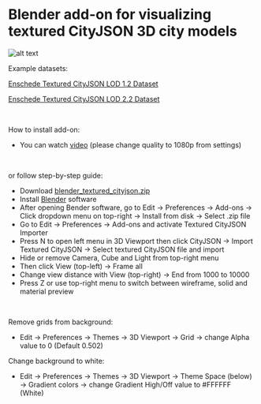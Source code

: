 # Blender add-on for visualizing textured CityJSON 3D city models

![alt text](blender.png)

Example datasets:

[Enschede Textured CityJSON LOD 1.2 Dataset](https://drive.usercontent.google.com/download?id=1HIomrzAQiEE0HgpGLyZ2UbNrG80UVYRA)

[Enschede Textured CityJSON LOD 2.2 Dataset](https://drive.usercontent.google.com/download?id=1OY5vqxYPPgQzs0H7ISwHZxJY841BE98u)

<br>

How to install add-on:

- You can watch [video](https://drive.google.com/file/d/19cG-ptgJLJb3qyrRvlm3SbPwlwd2GsIh/view) (please change quality to 1080p from settings)

<br>

or follow step-by-step guide:

- Download [blender_textured_cityjson.zip](blender_textured_cityjson.zip)
- Install [Blender](https://www.blender.org/download/lts/4-5/) software
- After opening Bender software, go to Edit → Preferences → Add-ons → Click dropdown menu on top-right → Install from disk → Select .zip file
- Go to Edit → Preferences → Add-ons and activate Textured CityJSON Importer
- Press N to open left menu in 3D Viewport then click CityJSON → Import Textured CityJSON → Select textured CityJSON file and import
- Hide or remove Camera, Cube and Light from top-right menu
- Then click View (top-left) → Frame all
- Change view distance with View (top-right) → End from 1000 to 10000
- Press Z or use top-right menu to switch between wireframe, solid and material preview

<br>

Remove grids from background:
- Edit → Preferences → Themes → 3D Viewport → Grid → change Alpha value to 0 (Default 0.502)

Change background to white:
- Edit → Preferences → Themes → 3D Viewport → Theme Space (below) → Gradient colors → change Gradient High/Off value to #FFFFFF (White)

